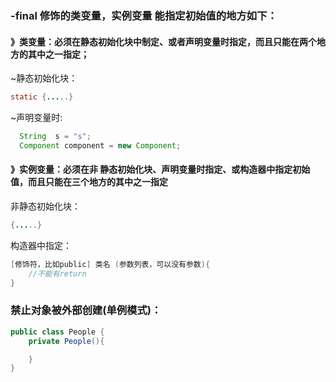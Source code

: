 ### -final 修饰的类变量，实例变量 能指定初始值的地方如下：

#### 》类变量：必须在静态初始化块中制定、或者声明变量时指定，而且只能在两个地方的其中之一指定；

~静态初始化块：

````java
static {.....}
````

~声明变量时:

````java
  String  s = "s";     
  Component component = new Component;
````

#### 》实例变量：必须在非 静态初始化块、声明变量时指定、或构造器中指定初始值，而且只能在三个地方的其中之一指定

非静态初始化块：

````java
{.....}
````

构造器中指定：

````java
[修饰符，比如public] 类名 (参数列表，可以没有参数){
	//不能有return
}

````
### 禁止对象被外部创建(单例模式)：

````java
public class People {
    private People(){

	}
}

````


